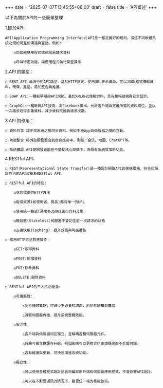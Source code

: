 +++
date = '2025-07-07T13:45:55+08:00'
draft = false
title = 'API概述'
+++

以下為關於API的一些簡單整理

<!--more-->

1.關於API:

	API(Application Programming Interface)API是一組定義好的規則，描述不同軟體系統之間如何互相溝通與互動。例如:

		◎向其他應用程式或伺服器請求資料

		◎呼叫特定功能，讓應用程式執行某些操作

2.API 的類型：

	○ REST API:最流行的API類型，基於HTTP協定，使用URL表示資源，並以JSON格式傳輸資料。簡潔、靈活，易於整合與維護。
 
	○ SOAP API:一種較早期的API規範，基於XML格式傳輸資料，具有嚴格結構與安全設計。

	○ GraphQL:一種新興API技術，由Facebook推出。允許客戶端自定義所需的資料欄位，並以一次請求取得多筆資料，減少資料冗餘與請求次數。

3.API 的作用：

	○ 資料共享:讓不同系統之間同步資料，例如手機App與伺服器之間的互動。

	○ 功能整合:將外部服務整合到自身應用中，例如：金流、地圖、ChatGPT等。

	○ 系統擴展:API使開發者能在不變動核心架構下，為既有系統增加新功能。

4.RESTful API:

	○ REST(Representational State Transfer)是一種設計網路API的架構風格，符合它設計原則的API就稱為RESTful API。

	○ RESTful API的特性:

		◎基於標準的HTTP方法

		◎每個資源(如使用者、商品)都有唯一的URL

		◎使用統一格式(通常為JSON)進行資料交換

		◎無狀態(Stateless)伺服器不會記住前一次請求的狀態

		◎支援快取(Caching)，提升效能與可擴展性

	○ 常用HTTP方法對應操作：

		◎GET:取得資料

		◎POST:新增資料

		◎PUT:修改資料

		◎DELETE:刪除資料

	○ RESTful API的三大核心優勢:

		◎可擴展性:

			△配合快取策略，可減少不必要的請求，利於系統橫向擴展

			△減輕伺服器負擔，提升系統整體效能。

		◎靈活性:

			△客戶端與伺服器相互獨立，並解耦各種伺服器元件。

			△各層可獨立維護與升級，例如後端可以更換資料庫或框架而不影響前端。

			△容易維護與更新，可快速演進系統功能。

		◎獨立性:

			△可以使用各種程式設計語言來編寫用戶端和伺服器應用程式，不會影響API設計。

			△可以在不影響通訊的情況下，變更任一端的基礎技術。